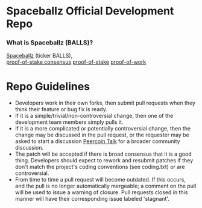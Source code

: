 
Spaceballz Official Development Repo
==================================

### What is Spaceballz (BALLS)?
[Spaceballz](http://Spaceballz.pw) (ticker BALLS),  
[proof-of-stake consensus](http://peercoin.net/bin/peercoin-paper.pdf) 
[proof-of-stake](http://peercoin.net/bin/peercoin-paper.pdf)
[proof-of-work](https://en.wikipedia.org/wiki/Proof-of-work_system) 


Repo Guidelines
================================

* Developers work in their own forks, then submit pull requests when they think their feature or bug fix is ready.
* If it is a simple/trivial/non-controversial change, then one of the development team members simply pulls it.
* If it is a more complicated or potentially controversial change, then the change may be discussed in the pull request, or the requester may be asked to start a discussion [Peercoin Talk](http://www.peercointalk.org/) for a broader community discussion. 
* The patch will be accepted if there is broad consensus that it is a good thing. Developers should expect to rework and resubmit patches if they don't match the project's coding conventions (see coding.txt) or are controversial.
* From time to time a pull request will become outdated. If this occurs, and the pull is no longer automatically mergeable; a comment on the pull will be used to issue a warning of closure.  Pull requests closed in this manner will have their corresponding issue labeled 'stagnant'.
